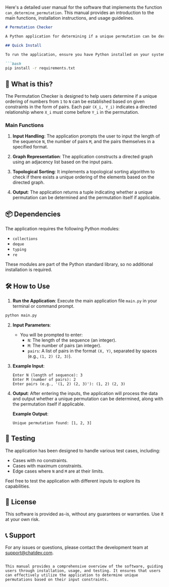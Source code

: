 Here's a detailed user manual for the software that implements the function `can_determine_permutation`. This manual provides an introduction to the main functions, installation instructions, and usage guidelines.

```markdown
# Permutation Checker

A Python application for determining if a unique permutation can be derived from a set of constraints represented as directed pairs.

## Quick Install

To run the application, ensure you have Python installed on your system. You can install the required dependencies using pip:

```bash
pip install -r requirements.txt
```

## 🤔 What is this?

The Permutation Checker is designed to help users determine if a unique ordering of numbers from `1` to `N` can be established based on given constraints in the form of pairs. Each pair `(X_i, Y_i)` indicates a directed relationship where `X_i` must come before `Y_i` in the permutation.

### Main Functions

1. **Input Handling**: The application prompts the user to input the length of the sequence `N`, the number of pairs `M`, and the pairs themselves in a specified format.

2. **Graph Representation**: The application constructs a directed graph using an adjacency list based on the input pairs.

3. **Topological Sorting**: It implements a topological sorting algorithm to check if there exists a unique ordering of the elements based on the directed graph.

4. **Output**: The application returns a tuple indicating whether a unique permutation can be determined and the permutation itself if applicable.

## 📦 Dependencies

The application requires the following Python modules:
- `collections`
- `deque`
- `typing`
- `re`

These modules are part of the Python standard library, so no additional installation is required.

## 🛠️ How to Use

1. **Run the Application**: Execute the main application file `main.py` in your terminal or command prompt.

```bash
python main.py
```

2. **Input Parameters**:
   - You will be prompted to enter:
     - `N`: The length of the sequence (an integer).
     - `M`: The number of pairs (an integer).
     - `pairs`: A list of pairs in the format `(X, Y)`, separated by spaces (e.g., `(1, 2) (2, 3)`).

3. **Example Input**:
   ```
   Enter N (length of sequence): 3
   Enter M (number of pairs): 2
   Enter pairs (e.g., '(1, 2) (2, 3)'): (1, 2) (2, 3)
   ```

4. **Output**: After entering the inputs, the application will process the data and output whether a unique permutation can be determined, along with the permutation itself if applicable.

   **Example Output**:
   ```
   Unique permutation found: [1, 2, 3]
   ```

## 🧪 Testing

The application has been designed to handle various test cases, including:
- Cases with no constraints.
- Cases with maximum constraints.
- Edge cases where `N` and `M` are at their limits.

Feel free to test the application with different inputs to explore its capabilities.

## 📄 License

This software is provided as-is, without any guarantees or warranties. Use it at your own risk.

## 📞 Support

For any issues or questions, please contact the development team at support@chatdev.com.
```

This manual provides a comprehensive overview of the software, guiding users through installation, usage, and testing. It ensures that users can effectively utilize the application to determine unique permutations based on their input constraints.